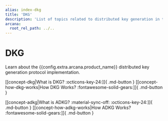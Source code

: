 ```yaml
---
alias: index-dkg
title: 'DKG'
description: 'List of topics related to distributed key generation in the Arcana Auth solution.'
arcana:
  root_rel_path: ../..
---
```


# DKG

Learn about the {{config.extra.arcana.product_name}} distributed key generation protocol implementation.

[[concept-dkg|What is DKG? :octicons-key-24:]]{ .md-button } 
[[concept-how-dkg-works|How DKG Works? :fontawesome-solid-gears:]]{ .md-button } 

[[concept-adkg|What is ADKG? :material-sync-off: :octicons-key-24:]]{ .md-button } 
[[concept-how-adkg-works|How ADKG Works? :fontawesome-solid-gears:]]{ .md-button } 


